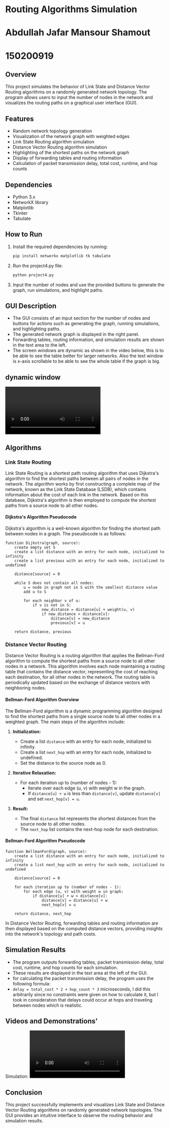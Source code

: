 # Routing Algorithms Simulation
# Abdullah Jafar Mansour Shamout
# 150200919

## Overview
This project simulates the behavior of Link State and Distance Vector Routing algorithms on a randomly generated network topology. The program allows users to input the number of nodes in the network and visualizes the routing paths on a graphical user interface (GUI).

## Features
- Random network topology generation
- Visualization of the network graph with weighted edges
- Link State Routing algorithm simulation
- Distance Vector Routing algorithm simulation
- Highlighting of the shortest paths on the network graph
- Display of forwarding tables and routing information
- Calculation of packet transmission delay, total cost, runtime, and hop counts

## Dependencies
- Python 3.x
- NetworkX library
- Matplotlib
- Tkinter
- Tabulate

## How to Run
1. Install the required dependencies by running:
   ```bash
   pip install networkx matplotlib tk tabulate
2. Run the project4.py file:
    ```bash
    python project4.py
3. Input the number of nodes and use the provided buttons to generate the graph, run simulations, and highlight paths.

## GUI Description
- The GUI consists of an input section for the number of nodes and buttons for actions such as generating the graph, running simulations, and highlighting paths.
- The generated network graph is displayed in the right panel.
- Forwarding tables, routing information, and simulation results are shown in the text area to the left.
- The screen windows are dynamic as shown in the video below, this is to be able to see the table better for larger networks. Also the text window is x-axis scrollable to be able to see the whole table if the graph is big.

## dynamic window
<video src="dynamic_window.mp4" controls title="dynamic window"></video>

## Algorithms
### Link State Routing
Link State Routing is a shortest path routing algorithm that uses Dijkstra's algorithm to find the shortest paths between all pairs of nodes in the network. The algorithm works by first constructing a complete map of the network, known as the Link State Database (LSDB), which contains information about the cost of each link in the network. Based on this database, Dijkstra's algorithm is then employed to compute the shortest paths from a source node to all other nodes.

#### Dijkstra's Algorithm Pseudocode
Dijkstra's algorithm is a well-known algorithm for finding the shortest path between nodes in a graph. The pseudocode is as follows:

```plaintext
function Dijkstra(graph, source):
    create empty set S
    create a list distance with an entry for each node, initialized to infinity
    create a list previous with an entry for each node, initialized to undefined
    
    distance[source] = 0
    
    while S does not contain all nodes:
        u = node in graph not in S with the smallest distance value
        add u to S
        
        for each neighbor v of u:
            if v is not in S:
                new_distance = distance[u] + weight(u, v)
                if new_distance < distance[v]:
                    distance[v] = new_distance
                    previous[v] = u

    return distance, previous
```

### Distance Vector Routing

Distance Vector Routing is a routing algorithm that applies the Bellman-Ford algorithm to compute the shortest paths from a source node to all other nodes in a network. This algorithm involves each node maintaining a routing table that contains the distance vector, representing the cost of reaching each destination, for all other nodes in the network. The routing table is periodically updated based on the exchange of distance vectors with neighboring nodes.

#### Bellman-Ford Algorithm Overview

The Bellman-Ford algorithm is a dynamic programming algorithm designed to find the shortest paths from a single source node to all other nodes in a weighted graph. The main steps of the algorithm include:

1. **Initialization:**
   - Create a list `distance` with an entry for each node, initialized to infinity.
   - Create a list `next_hop` with an entry for each node, initialized to undefined.
   - Set the distance to the source node as 0.

2. **Iterative Relaxation:**
   - For each iteration up to (number of nodes - 1):
     - Iterate over each edge (u, v) with weight w in the graph.
     - If `distance[u] + w` is less than `distance[v]`, update `distance[v]` and set `next_hop[v] = u`.

3. **Result:**
   - The final `distance` list represents the shortest distances from the source node to all other nodes.
   - The `next_hop` list contains the next-hop node for each destination.

#### Bellman-Ford Algorithm Pseudocode

```plaintext
function BellmanFord(graph, source):
    create a list distance with an entry for each node, initialized to infinity
    create a list next_hop with an entry for each node, initialized to undefined
    
    distance[source] = 0
    
    for each iteration up to (number of nodes - 1):
        for each edge (u, v) with weight w in graph:
            if distance[u] + w < distance[v]:
                distance[v] = distance[u] + w
                next_hop[v] = u

    return distance, next_hop
```
In Distance Vector Routing, forwarding tables and routing information are then displayed based on the computed distance vectors, providing insights into the network's topology and path costs.


## Simulation Results
- The program outputs forwarding tables, packet transmission delay, total cost, runtime, and hop counts for each simulation.
- These results are displayed in the text area at the left of the GUI.
- for calculating the packet transmission delay, the program uses the following formula:
- `delay = total_cost * 2 + hop_count * 3` microseconds, I did this arbitrarily since no constraints were given on how to calculate it, but I took in consideration that delays could occur at hops and traveling between nodes which is realistic.

## Videos and Demonstrations'
Simulation:
<video src="simulation.mp4" controls title="simulation"></video>

## Conclusion
This project successfully implements and visualizes Link State and Distance Vector Routing algorithms on randomly generated network topologies. The GUI provides an intuitive interface to observe the routing behavior and simulation results.

